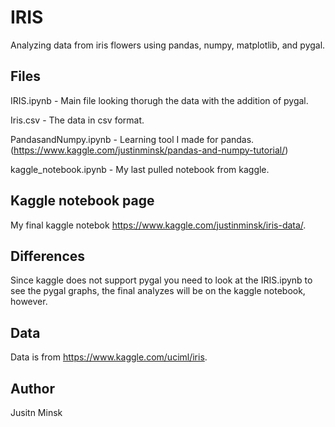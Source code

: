# IRIS

Analyzing data from iris flowers using pandas, numpy, matplotlib, and pygal.

## Files

IRIS.ipynb - Main file looking thorugh the data with the addition of pygal.

Iris.csv - The data in csv format.

PandasandNumpy.ipynb - Learning tool I made for pandas. (https://www.kaggle.com/justinminsk/pandas-and-numpy-tutorial/)

kaggle_notebook.ipynb - My last pulled notebook from kaggle.

## Kaggle notebook page

My final kaggle notebok https://www.kaggle.com/justinminsk/iris-data/.

## Differences

Since kaggle does not support pygal you need to look at the IRIS.ipynb to see the pygal graphs, the final analyzes will be on the kaggle notebook, however. 

## Data

Data is from https://www.kaggle.com/uciml/iris.

## Author

Jusitn Minsk
